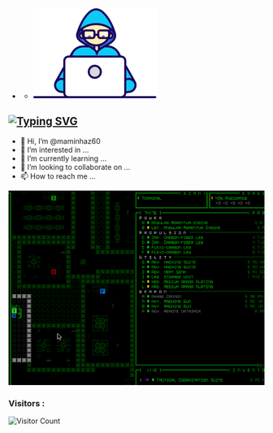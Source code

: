 - - ![Alt text](https://github.com/MRVIVEK-CODER/MRVIVEK-CODER/raw/main/Developer.gif)

## [![Typing SVG](https://readme-typing-svg.herokuapp.com?color=%23FF0000&lines=WELCOME+TO+MY+GITHUB+MAMINHAZ60)](https://git.io/typing-svg)

- 👋 Hi, I’m @maminhaz60
- 👀 I’m interested in ...
- 🌱 I’m currently learning ...
- 💞️ I’m looking to collaborate on ...
- 📫 How to reach me ...

<!---
maminhaz60/maminhaz60 is a ✨ special ✨ repository because its `README.md` (this file) appears on your GitHub profile.
You can click the Preview link to take a look at your changes.
--->

![Alt text](https://github.com/MRVIVEK-CODER/MRVIVEK-CODER/raw/main/md7Oqrf.gif)


### Visitors :


![Visitor Count](https://profile-counter.glitch.me/maminhaz60/count.svg)
